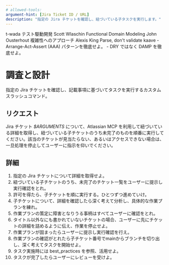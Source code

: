 ```yaml
---
# allowed-tools:
argument-hint: [Jira Ticket ID / URL]
description: "指定の Jira チケットを確認し、紐づいている子タスクを実行します。"
---
```


<defines>
  <best_practices>
    <item>
      <owner>t-wada</owner>
      <advocate>テスト駆動開発</advocate>
    </item>
    <item>
      <owner>Scott Wlaschin</owner>
      <advocate>Functional Domain Modeling</advocate>
    </item>
    <item>
      <owner>John Ousterhout</owner>
      <advocate>複雑性へのアプローチ</advocate>
    </item>
    <item>
      <owner>Alexis King</owner>
      <advocate>Parse, don't validate</advocate>
    </item>
    <item>
      <owner>kaave</owner>
      <advocate>
        - Arrange-Act-Assert (AAA) パターンを徹底せよ。
        - DRY ではなく DAMP を徹底せよ。
      </advocate>
    </item>
  </best_practices>
</defines>

# 調査と設計

指定の Jira チケットを確認し、記載事項に基づいてタスクを実行するカスタムスラッシュコマンド。

## リクエスト

Jira チケット _$ARGUMENTS_ について、Atlassian MCP を利用して紐づいている詳細を取得し、紐づいている子チケットのうち未完了のものを順番に実行してください。該当のチケットが見当たらない、あるいはアクセスできない場合は、一旦処理を停止してユーザーに指示を仰いでください。

## 詳細

1. 指定の Jira チケットについて詳細を取得せよ。
2. 紐づいている子チケットのうち、未完了のチケット一覧をユーザーに提示し実行確認をとれ。
3. 許可を得たら、子チケットを順に実行する。ひとつずつ進めていけ。
4. 子チケットについて、詳細を確認したら深く考えて分析し、具体的な作業プランを練れ。
5. 作業プランの策定に障害となりうる事柄はすべてユーザーに確認をとれ。
6. タイトル以外なにも書かれていないチケットの場合、ユーザーに先にチケットの詳細を詰めるように伝え、作業を停止せよ。
7. 作業プランが固まったらユーザーに提示し実行確認を行え。
8. 作業プランの確認がとれたら子チケット番号でmainからブランチを切り出し、深く考えてタスクを開始せよ。
9. タスク実施時には best_practices を参照、活用せよ。
10. タスクが完了したらユーザーにレビューを受けよ。
